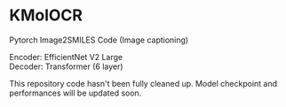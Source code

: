 # KMolOCR
Pytorch Image2SMILES Code (Image captioning)

Encoder: EfficientNet V2 Large <br>
Decoder: Transformer (6 layer)

This repository code hasn't been fully cleaned up.
Model checkpoint and performances will be updated soon.
